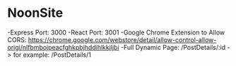 # NoonSite

-Express Port: 3000
-React Port: 3001
-Google Chrome Extension to Allow CORS: https://chrome.google.com/webstore/detail/allow-control-allow-origi/nlfbmbojpeacfghkpbjhddihlkkiljbi
-Full Dynamic Page: /PostDetails/:id -> for example: /PostDetails/1
